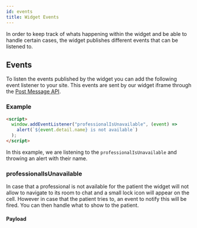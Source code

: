 ```yaml
---
id: events
title: Widget Events
---
```


In order to keep track of whats happening within the widget and be able to handle certain cases, the widget publishes different events that can be listened to.

## Events

To listen the events published by the widget you can add the following event listener to your site. This events are sent by our widget iframe through the [Post Message API](https://developer.mozilla.org/en-US/docs/Web/API/Window/postMessage).

### Example

```html
<script>
  window.addEventListener("professionalIsUnavailable", (event) =>
    alert(`${event.detail.name} is not available`)
  );
</script>
```

In this example, we are listening to the `professionalIsUnavailable` and throwing an alert with their name.

### professionalIsUnavailable

In case that a professional is not available for the patient the widget will not allow to navigate to its room to chat and a small lock icon will appear on the cell. However in case that the patient tries to, an event to notify this will be fired. You can then handle what to show to the patient.

#### Payload
